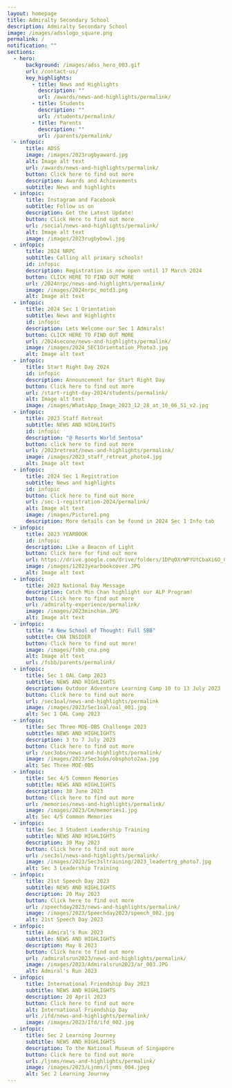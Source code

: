 ```yaml
---
layout: homepage
title: Admiralty Secondary School
description: Admiralty Secondary School
image: /images/adsslogo_square.png
permalink: /
notification: ""
sections:
  - hero:
      background: /images/adss_hero_003.gif
      url: /contact-us/
      key_highlights:
        - title: News and Highlights
          description: ""
          url: /awards/news-and-highlights/permalink/
        - title: Students
          description: ""
          url: /students/permalink/
        - title: Parents
          description: ""
          url: /parents/permalink/
  - infopic:
      title: ADSS
      image: /images/2023rugbyaward.jpg
      alt: Image alt text
      url: /awards/news-and-highlights/permalink/
      button: Click here to find out more
      description: Awards and Achievements
      subtitle: News and highlights
  - infopic:
      title: Instagram and Facebook
      subtitle: Follow us on
      description: Get the Latest Update!
      button: Click Here to find out more
      url: /social/news-and-highlights/permalink/
      alt: Image alt text
      image: /images/2023rugbybowl.jpg
  - infopic:
      title: 2024 NRPC
      subtitle: Calling all primary schools!
      id: infopic
      description: Registration is now open until 17 March 2024
      button: CLICK HERE TO FIND OUT MORE
      url: /2024nrpc/news-and-highlights/permalink/
      image: /images/2024nrpc_motd3.png
      alt: Image alt text
  - infopic:
      title: 2024 Sec 1 Orientation
      subtitle: News and Highlights
      id: infopic
      description: Lets Welcome our Sec 1 Admirals!
      button: CLICK HERE TO FIND OUT MORE
      url: /2024secone/news-and-highlights/permalink/
      image: /images/2024_SEC1Orientation_Photo3.jpg
      alt: Image alt text
  - infopic:
      title: Start Right Day 2024
      id: infopic
      description: Announcement for Start Right Day
      button: Click here to find out more
      url: /start-right-day-2024/students/permalink/
      alt: Image alt text
      image: /images/WhatsApp_Image_2023_12_28_at_10_06_51_v2.jpg
  - infopic:
      title: 2023 Staff Retreat
      subtitle: NEWS AND HIGHLIGHTS
      id: infopic
      description: "@ Resorts World Sentosa"
      button: click here to find out more
      url: /2023retreat/news-and-highlights/permalink/
      image: /images/2023_staff_retreat_photo4.jpg
      alt: Image alt text
  - infopic:
      title: 2024 Sec 1 Registration
      subtitle: News and highlights
      id: infopic
      button: Click here to find out more
      url: /sec-1-registration-2024/permalink/
      alt: Image alt text
      image: /images/Picture1.png
      description: More details can be found in 2024 Sec 1 Info tab
  - infopic:
      title: 2023 YEARBOOK
      id: infopic
      description: Like a Beacon of Light
      button: Click here for find out more
      url: https://drive.google.com/drive/folders/1DPqOXrWPYUtCbaXi6O_Cr70RhRtzQqLO?usp=sharing
      image: /images/12023yearbookcover.JPG
      alt: Image alt text
  - infopic:
      title: 2023 National Day Message
      description: Catch Min Chan highlight our ALP Program!
      button: Click here to find out more
      url: /admiralty-experience/permalink/
      image: /images/2023minchan.JPG
      alt: Image alt text
  - infopic:
      title: "A New School of Thought: Full SBB"
      subtitle: CNA INSIDER
      button: Click here to find out more!
      image: /images/fsbb_cna.png
      alt: Image alt text
      url: /fsbb/parents/permalink/
  - infopic:
      title: Sec 1 OAL Camp 2023
      subtitle: NEWS AND HIGHLIGHTS
      description: Outdoor Adventure Learning Camp 10 to 13 July 2023
      button: Click here to find out more
      url: /sec1oal/news-and-highlights/permalink
      image: /images/2023/Sec1oal/oal_001.jpg
      alt: Sec 1 OAL Camp 2023
  - infopic:
      title: Sec Three MOE-OBS Challenge 2023
      subtitle: NEWS AND HIGHLIGHTS
      description: 3 to 7 July 2023
      button: Click here to find out more
      url: /sec3obs/news-and-highlights/permalink/
      image: /images/2023/Sec3obs/obsphoto2aa.jpg
      alt: Sec Three MOE-OBS
  - infopic:
      title: Sec 4/5 Common Memories
      subtitle: NEWS AND HIGHLIGHTS
      description: 30 June 2023
      button: Click here to find out more
      url: /memories/news-and-highlights/permalink/
      image: /images/2023/Cm/memories1.jpg
      alt: Sec 4/5 Common Memories
  - infopic:
      title: Sec 3 Student Leadership Training
      subtitle: NEWS AND HIGHLIGHTS
      description: 30 May 2023
      button: Click here to find out more
      url: /sec3sl/news-and-highlights/permalink/
      image: /images/2023/Sec3sltraining/2023_leadertrg_photo7.jpg
      alt: Sec 3 Leadership Training
  - infopic:
      title: 21st Speech Day 2023
      subtitle: NEWS AND HIGHLIGHTS
      description: 20 May 2023
      button: Click here to find out more
      url: /speechday2023/news-and-highlights/permalink/
      image: /images/2023/Speechday2023/speech_002.jpg
      alt: 21st Speech Day 2023
  - infopic:
      title: Admiral's Run 2023
      subtitle: NEWS AND HIGHLIGHTS
      description: May 8 2023
      button: Click here to find out more
      url: /admiralsrun2023/news-and-highlights/permalink/
      image: /images/2023/Admiralsrun2023/ar_003.JPG
      alt: Admiral's Run 2023
  - infopic:
      title: International Friendship Day 2023
      subtitle: NEWS AND HIGHLIGHTS
      description: 20 April 2023
      button: Click here to find out more
      alt: International Friendship Day
      url: /ifd/news-and-highlights/permalink/
      image: /images/2023/Ifd/ifd_002.jpg
  - infopic:
      title: Sec 2 Learning Journey
      subtitle: NEWS AND HIGHLIGHTS
      description: To the National Museum of Singapore
      button: Click here to find out more
      url: /ljnms/news-and-highlights/permalink/
      image: /images/2023/Ljnms/ljnms_004.jpeg
      alt: Sec 2 Learning Journey
---
```

